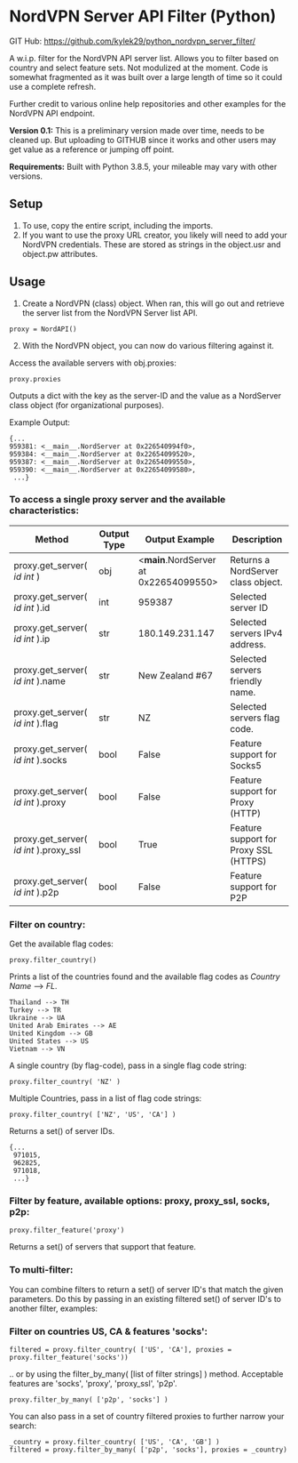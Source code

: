 # NordVPN Server API Filter (Python)
GIT Hub: https://github.com/kylek29/python_nordvpn_server_filter/

A w.i.p. filter for the NordVPN API server list. Allows you to filter based on country and select feature sets. Not modulized at the moment. Code is somewhat fragmented as it was built over a large length of time so it could use a complete refresh.

Further credit to various online help repositories and other examples for
the NordVPN API endpoint.


**Version 0.1:**
This is a preliminary version made over time, needs to be cleaned up. But uploading to GITHUB since it works and other users may get value as a reference or jumping off point.


**Requirements:**
Built with Python 3.8.5, your mileable may vary with other versions.


## Setup
1. To use, copy the entire script, including the imports.
2. If you want to use the proxy URL creator, you likely will need to add your NordVPN credentials. These are stored as strings in the object.usr and object.pw attributes.


## Usage
1) Create a NordVPN (class) object. When ran, this will go out and retrieve the server list from the NordVPN Server list API.

`proxy = NordAPI()`

2) With the NordVPN object, you can now do various filtering against it.

Access the available servers with obj.proxies:

`proxy.proxies`

Outputs a dict with the key as the server-ID and the value as a NordServer class object (for organizational purposes).



Example Output:
```
{...
959381: <__main__.NordServer at 0x226540994f0>,
959384: <__main__.NordServer at 0x22654099520>,
959387: <__main__.NordServer at 0x22654099550>,
959390: <__main__.NordServer at 0x22654099580>,
 ...}
```


### To access a single proxy server and the available characteristics:

| Method      | Output Type | Output Example | Description |
| ----------- | ----------- | ----------- | ----------- |
| proxy.get_server( *id int* )      | obj |<__main__.NordServer at 0x22654099550>     | Returns a NordServer class object. |
| proxy.get_server( *id int* ).id   | int |  959387        | Selected server ID |
| proxy.get_server( *id int* ).ip   | str | 180.149.231.147    | Selected servers IPv4 address. |
| proxy.get_server( *id int* ).name | str | New Zealand #67 | Selected servers friendly name. |
| proxy.get_server( *id int* ).flag | str | NZ | Selected servers flag code. |
| proxy.get_server( *id int* ).socks | bool | False | Feature support for Socks5 | 
| proxy.get_server( *id int* ).proxy | bool | False | Feature support for Proxy (HTTP) | 
| proxy.get_server( *id int* ).proxy_ssl | bool | True | Feature support for Proxy SSL (HTTPS) | 
| proxy.get_server( *id int* ).p2p | bool | False | Feature support for P2P | 



### Filter on country:

Get the available flag codes:

`proxy.filter_country()`

Prints a list of the countries found and the available flag codes as *Country Name*  --> *FL*.

```
Thailand --> TH
Turkey --> TR
Ukraine --> UA
United Arab Emirates --> AE
United Kingdom --> GB
United States --> US
Vietnam --> VN
```


A single country (by flag-code), pass in a single flag code string:

`proxy.filter_country( 'NZ' )`

Multiple Countries, pass in a list of flag code strings:

`proxy.filter_country( ['NZ', 'US', 'CA'] )`

Returns a set() of server IDs.

```
{...
 971015,
 962825,
 971018,
 ...}
```

### Filter by feature, available options: proxy, proxy_ssl, socks, p2p:

`proxy.filter_feature('proxy')`

Returns a set() of servers that support that feature.

### To multi-filter:

You can combine filters to return a set() of server ID's that match the given parameters. Do this by passing in an existing filtered set() of server ID's to another filter, examples:

### Filter on countries US, CA & features 'socks':

```
filtered = proxy.filter_country( ['US', 'CA'], proxies = proxy.filter_feature('socks'))
```

.. or by using the filter_by_many( [list of filter strings] ) method. Acceptable features are 'socks', 'proxy', 'proxy_ssl', 'p2p'.

`proxy.filter_by_many( ['p2p', 'socks'] )`

You can also pass in a set of country filtered proxies to further narrow your search:

```
_country = proxy.filter_country( ['US', 'CA', 'GB'] )
filtered = proxy.filter_by_many( ['p2p', 'socks'], proxies = _country)
```
